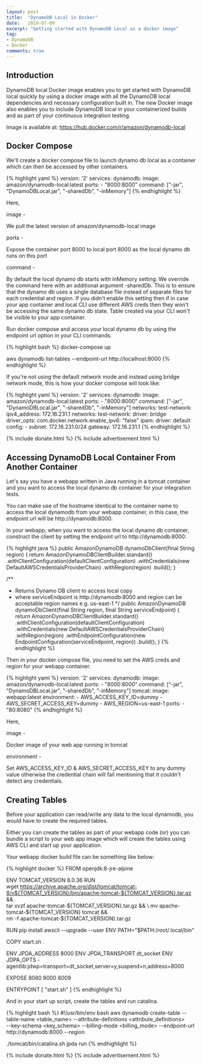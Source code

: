 ```yaml
---
layout: post
title:  "DynamoDB Local in Docker"
date:   2019-07-09
excerpt: "Getting started with DynamoDB Local as a docker image"
tag:
- DynamoDB
- Docker
comments: true
---
```


## Introduction

DynamoDB local Docker image enables you to get started with DynamoDB local quickly by using a docker image with all the DynamoDB local dependencies and necessary configuration built in. The new Docker image also enables you to include DynamoDB local in your containerized builds and as part of your continuous integration testing.

Image is available at: <https://hub.docker.com/r/amazon/dynamodb-local>

## Docker Compose

We'll create a docker compose file to launch dynamo db local as a container which can then be accessed by other containers.

{% highlight yaml %}
version: '2'
services:
  dynamodb:
    image: amazon/dynamodb-local:latest
    ports:
      - "8000:8000"
    command: ["-jar", "DynamoDBLocal.jar", "-sharedDb", "-inMemory"]
{% endhighlight %}

Here,

image - 

We pull the latest version of amazon/dynamodb-local image


ports -

Expose the container port 8000 to local port 8000 as the local dynamo db runs on this port

command -

By default the local dynamo db starts with inMemory setting. We override the command here with an additional argument -sharedDb. This is to ensure that the dynamo db uses a single database file instead of separate files for each credential and region. If you didn't enable this setting then if in case your app container and local CLI use different AWS creds then they won't be accessing the same dynamo db state. Table created via your CLI won't be visible to your app container.

Run docker compose and access your local dynamo db by using the endpoint url option in your CLI commands.

{% highlight bash %}
docker-compose up

aws dynamodb list-tables --endpoint-url http://localhost:8000
{% endhighlight %}

If you're not using the default network mode and instead using bridge network mode, this is how your docker compose will look like:

{% highlight yaml %}
version: '2'
services:
  dynamodb:
    image: amazon/dynamodb-local:latest
    ports:
      - "8000:8000"
    command: ["-jar", "DynamoDBLocal.jar", "-sharedDb", "-inMemory"]
    networks:
      test-network:
        ipv4_address: 172.16.231.1
networks:
  test-network:
    driver: bridge
    driver_opts:
      com.docker.network.enable_ipv6: "false"
    ipam:
      driver: default
      config:
        - subnet: 172.16.231.0/24
          gateway: 172.16.231.1
{% endhighlight %}

{% include donate.html %}
{% include advertisement.html %}

## Accessing DynamoDB Local Container From Another Container

Let's say you have a webapp written in Java running in a tomcat container and you want to access the local dynamo db container for your integration tests.

You can make use of the hostname identical to the container name to access the local dynamodb from your webapp container, in this case, the endpoint url will be http://dynamodb:8000.

In your webapp, when you want to access the local dynamo db container, construct the client by setting the endpoint url to http://dynamodb:8000:

{% highlight java %}
public AmazonDynamoDB dynamoDbClient(final String region) {
  return AmazonDynamoDBClientBuilder.standard()
      .withClientConfiguration(defaultClientConfiguration)
      .withCredentials(new DefaultAWSCredentialsProviderChain)
      .withRegion(region)
      .build();
}

/**
 * Returns Dynamo DB client to access local copy
 * where serviceEndpoint is http://dynamodb:8000 and region can be acceptable region names e.g. us-east-1
*/
public AmazonDynamoDB dynamoDbClient(final String region, final String serviceEndpoint) {
  return AmazonDynamoDBClientBuilder.standard()
      .withClientConfiguration(defaultClientConfiguration)
      .withCredentials(new DefaultAWSCredentialsProviderChain)
      .withRegion(region)
      .withEndpointConfiguration(new EndpointConfiguration(serviceEndpoint, region))
      .build();
}
{% endhighlight %}

Then in your docker compose file, you need to set the AWS creds and region for your webapp container.

{% highlight yaml %}
version: '2'
services:
  dynamodb:
    image: amazon/dynamodb-local:latest
    ports:
      - "8000:8000"
    command: ["-jar", "DynamoDBLocal.jar", "-sharedDb", "-inMemory"]
  tomcat:
    image: webapp:latest
    environment:
      - AWS_ACCESS_KEY_ID=dummy
      - AWS_SECRET_ACCESS_KEY=dummy
      - AWS_REGION=us-east-1
    ports:
      - "80:8080"
{% endhighlight %}

Here,

image -

Docker image of your web app running in tomcat

environment -

Set AWS_ACCESS_KEY_ID & AWS_SECRET_ACCESS_KEY to any dummy value otherwise the credential chain will fail mentioning that it couldn't detect any credentials.

## Creating Tables

Before your application can read/write any data to the local dynamodb, you would have to create the required tables.

Either you can create the tables as part of your webapp code (or) you can bundle a script to your web app image which will create the tables using AWS CLI and start up your application.

Your webapp docker build file can be something like below:

{% highlight docker %}
FROM openjdk:8-jre-alpine

ENV TOMCAT_VERSION 8.0.36
RUN \
    wget https://archive.apache.org/dist/tomcat/tomcat-8/v${TOMCAT_VERSION}/bin/apache-tomcat-${TOMCAT_VERSION}.tar.gz && \
    tar xvzf apache-tomcat-${TOMCAT_VERSION}.tar.gz && \
    mv apache-tomcat-${TOMCAT_VERSION} tomcat && \
    rm -f apache-tomcat-${TOMCAT_VERSION}.tar.gz

RUN pip install awscli --upgrade --user
ENV PATH="$PATH:/root/.local/bin"

COPY start.sh .

ENV JPDA_ADDRESS 8000
ENV JPDA_TRANSPORT dt_socket
ENV JDPA_OPTS -agentlib:jdwp=transport=dt_socket,server=y,suspend=n,address=8000

EXPOSE 8080 8000 8009

ENTRYPOINT [ "start.sh" ]
{% endhighlight %}

And in your start up script, create the tables and run catalina.

{% highlight bash %}
#!/usr/bin/env bash
aws dynamodb create-table --table-name <table_name> --attribute-definitions  <attribute_definitions> \
--key-schema <key_schema> --billing-mode <billing_mode>  --endpoint-url http://dynamodb:8000 --region <region>

./tomcat/bin/catalina.sh jpda run
{% endhighlight %}

{% include donate.html %}
{% include advertisement.html %}